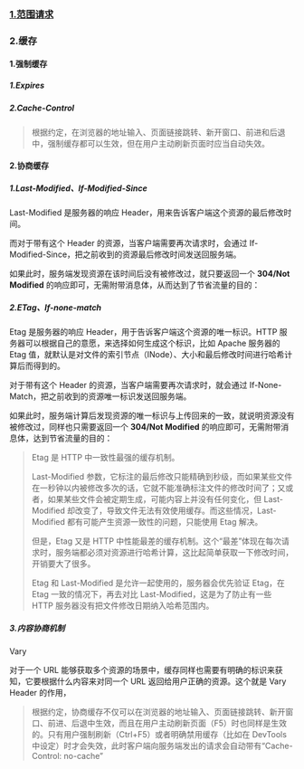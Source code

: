 ### [1.范围请求](https://developer.mozilla.org/zh-CN/docs/Web/HTTP/Range_requests)

[1]: https://developer.mozilla.org/en-US/docs/Web/HTTP/Messages
[2]:范围请求



### 2.缓存

#### 1.强制缓存

##### 1.Expires

##### 2.Cache-Control

> 根据约定，在浏览器的地址输入、页面链接跳转、新开窗口、前进和后退中，强制缓存都可以生效，但在用户主动刷新页面时应当自动失效。

#### 2.协商缓存

##### 1.Last-Modified、If-Modified-Since

Last-Modified 是服务器的响应 Header，用来告诉客户端这个资源的最后修改时间。

而对于带有这个 Header 的资源，当客户端需要再次请求时，会通过 If-Modified-Since，把之前收到的资源最后修改时间发送回服务端。

如果此时，服务端发现资源在该时间后没有被修改过，就只要返回一个 **304/Not Modified** 的响应即可，无需附带消息体，从而达到了节省流量的目的：

##### 2.ETag、If-none-match

Etag 是服务器的响应 Header，用于告诉客户端这个资源的唯一标识。HTTP 服务器可以根据自己的意愿，来选择如何生成这个标识，比如 Apache 服务器的 Etag 值，就默认是对文件的索引节点（INode）、大小和最后修改时间进行哈希计算后而得到的。

对于带有这个 Header 的资源，当客户端需要再次请求时，就会通过 If-None-Match，把之前收到的资源唯一标识发送回服务端。

如果此时，服务端计算后发现资源的唯一标识与上传回来的一致，就说明资源没有被修改过，同样也只需要返回一个 **304/Not Modified** 的响应即可，无需附带消息体，达到节省流量的目的：

> Etag 是 HTTP 中一致性最强的缓存机制。
>
> Last-Modified 参数，它标注的最后修改只能精确到秒级，而如果某些文件在一秒钟以内被修改多次的话，它就不能准确标注文件的修改时间了；又或者，如果某些文件会被定期生成，可能内容上并没有任何变化，但 Last-Modified 却改变了，导致文件无法有效使用缓存。而这些情况，Last-Modified 都有可能产生资源一致性的问题，只能使用 Etag 解决。
>
> 但是，Etag 又是 HTTP 中性能最差的缓存机制。这个“最差”体现在每次请求时，服务端都必须对资源进行哈希计算，这比起简单获取一下修改时间，开销要大了很多。
>
> Etag 和 Last-Modified 是允许一起使用的，服务器会优先验证 Etag，在 Etag 一致的情况下，再去对比 Last-Modified，这是为了防止有一些 HTTP 服务器没有把文件修改日期纳入哈希范围内。

##### 3.内容协商机制

Vary

对于一个 URL 能够获取多个资源的场景中，缓存同样也需要有明确的标识来获知，它要根据什么内容来对同一个 URL 返回给用户正确的资源。这个就是 Vary Header 的作用，

> 根据约定，协商缓存不仅可以在浏览器的地址输入、页面链接跳转、新开窗口、前进、后退中生效，而且在用户主动刷新页面（F5）时也同样是生效的。只有用户强制刷新（Ctrl+F5）或者明确禁用缓存（比如在 DevTools 中设定）时才会失效，此时客户端向服务端发出的请求会自动带有“Cache-Control: no-cache”
